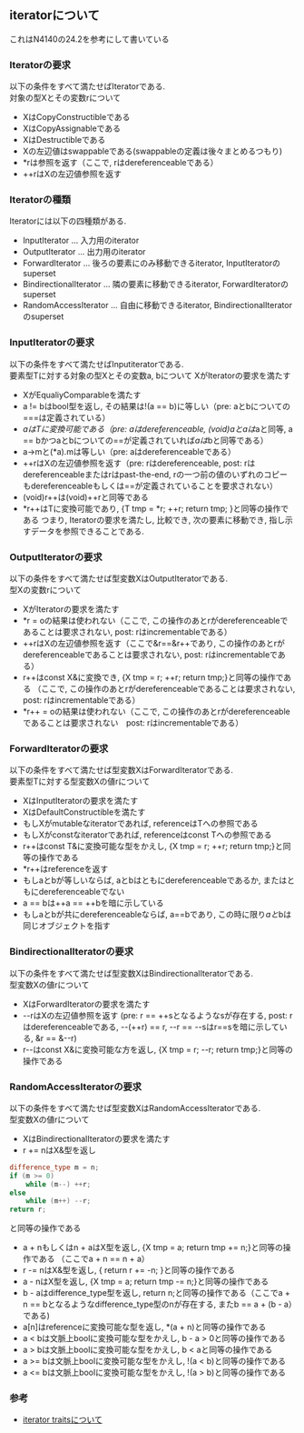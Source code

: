 ## iteratorについて
これはN4140の24.2を参考にして書いている

### Iteratorの要求
以下の条件をすべて満たせばIteratorである.  
対象の型Xとその変数rについて
* XはCopyConstructibleである
* XはCopyAssignableである
* XはDestructibleである
* Xの左辺値はswappableである(swappableの定義は後々まとめるつもり)
* *rは参照を返す（ここで, rはdereferenceableである）
* ++rはXの左辺値参照を返す

### Iteratorの種類
Iteratorには以下の四種類がある.  
* InputIterator ... 入力用のiterator
* OutputIterator ... 出力用のiterator
* ForwardIterator ... 後ろの要素にのみ移動できるiterator, InputIteratorのsuperset
* BindirectionalIterator ... 隣の要素に移動できるiterator, ForwardIteratorのsuperset
* RandomAccessIterator ... 自由に移動できるiterator, BindirectionalIteratorのsuperset

### InputIteratorの要求
以下の条件をすべて満たせばInputiteratorである.  
要素型Tに対する対象の型Xとその変数a, bについて
 XがIteratorの要求を満たす
* XがEqualiyComparableを満たす
* a != bはbool型を返し, その結果は!(a == b)に等しい（pre: aとbについての===は定義されている）
* *aはTに変換可能である（pre: aはdereferenceable, (void)*aと*aは*aと同等, a == bかつaとbについての==が定義されていれば*aは*bと同等である）
* a->mと(*a).mは等しい（pre: aはdereferenceableである）
* ++rはXの左辺値参照を返す（pre: rはdereferenceable, post: rはdereferenceableまたはrはpast-the-end, rの一つ前の値のいずれのコピーもdereferenceableもしくは==が定義されていることを要求されない）
* (void)r++は(void)++rと同等である
* *r++はTに変換可能であり, {T tmp = *r; ++r; return tmp; }と同等の操作である
つまり, Iteratorの要求を満たし, 比較でき, 次の要素に移動でき, 指し示すデータを参照できることである.

### OutputIteratorの要求
以下の条件をすべて満たせば型変数XはOutputIteratorである.  
型Xの変数rについて
* XがIteratorの要求を満たす
* *r = oの結果は使われない（ここで, この操作のあとrがdereferenceableであることは要求されない, post: rはincrementableである）
* ++rはXの左辺値参照を返す（ここで&r==&r++であり, この操作のあとrがdereferenceableであることは要求されない, post: rはincrementableである）
* r++はconst X&に変換でき, {X tmp = r; ++r; return tmp;}と同等の操作である （ここで, この操作のあとrがdereferenceableであることは要求されない, post: rはincrementableである）
* *r++ = oの結果は使われない（ここで, この操作のあとrがdereferenceableであることは要求されない　post: rはincrementableである）

### ForwardIteratorの要求
以下の条件をすべて満たせば型変数XはForwardIteratorである.  
要素型Tに対する型変数Xの値rについて
* XはInputIteratorの要求を満たす
* XはDefaultConstructibleを満たす
* もしXがmutableなiteratorであれば, referenceはTへの参照である
* もしXがconstなiteratorであれば, referenceはconst Tへの参照である
* r++はconst T&に変換可能な型をかえし, {X tmp = r; ++r; return tmp;}と同等の操作である
* *r++はreferenceを返す
* もしaとbが等しいならば, aとbはともにdereferenceableであるか, またはともにdereferenceableでない
* a == bは++a == ++bを暗に示している
* もしaとbが共にdereferenceableならば, a==bであり, この時に限り*aと*bは同じオブジェクトを指す

### BindirectionalIteratorの要求
以下の条件をすべて満たせば型変数XはBindirectionalIteratorである.  
型変数Xの値rについて
* XはForwardIteratorの要求を満たす
* --rはXの左辺値参照を返す (pre: r == ++sとなるようなsが存在する, post: rはdereferenceableである, --(++r) == r, --r == --sはr==sを暗に示している, &r == &--r)
* r--はconst X&に変換可能な方を返し, {X tmp = r; --r; return tmp;}と同等の操作である

### RandomAccessIteratorの要求
以下の条件をすべて満たせば型変数XはRandomAccessIteratorである.  
型変数Xの値rについて
* XはBindirectionalIteratorの要求を満たす
* r += nはX&型を返し
```cpp
difference_type m = n;
if (m >= 0)
    while (m--) ++r;
else
    while (m++) --r;
return r;
```
と同等の操作である
* a + nもしくはn + aはX型を返し, {X tmp = a; return tmp += n;}と同等の操作である （ここでa + n == n + a）
* r -= nはX&型を返し, { return r += -n; }と同等の操作である
* a - nはX型を返し, {X tmp = a; return tmp -= n;}と同等の操作である
* b - aはdifference_type型を返し, return n;と同等の操作である（ここでa + n == bとなるようなdifference_type型のnが存在する, またb == a + (b  - a）である)
* a[n]はreferenceに変換可能な型を返し, *(a + n)と同等の操作である
* a < bは文脈上boolに変換可能な型をかえし, b - a > 0と同等の操作である
* a > bは文脈上boolに変換可能な型をかえし, b < aと同等の操作である
* a >= bは文脈上boolに変換可能な型をかえし, !(a < b)と同等の操作である
* a <= bは文脈上boolに変換可能な型をかえし, !(a > b)と同等の操作である

### 参考
* [iterator traitsについて](iterator_traits.md)


